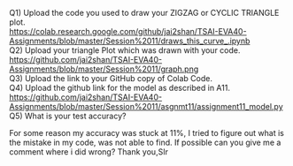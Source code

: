 Q1) Upload the code you used to draw your ZIGZAG or CYCLIC TRIANGLE plot.    
https://colab.research.google.com/github/jai2shan/TSAI-EVA40-Assignments/blob/master/Session%2011/draws_this_curve_.ipynb    
Q2) Upload your triangle Plot which was drawn with your code.    
https://github.com/jai2shan/TSAI-EVA40-Assignments/blob/master/Session%2011/graph.png    
Q3) Upload the link to your GitHub copy of Colab Code.     
Q4) Upload the github link for the model as described in A11.     
https://github.com/jai2shan/TSAI-EVA40-Assignments/blob/master/Session%2011/asgnmt11/assignment11_model.py   
Q5) What is your test accuracy?     


For some reason my accuracy was stuck at 11%, I tried to figure out what is the mistake in my code, was not able to find. If possible can you give me a comment where i did wrong? Thank you,SIr
